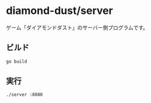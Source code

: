 # diamond-dust/server

ゲーム「ダイアモンドダスト」のサーバー側プログラムです。

## ビルド

```sh
go build
```

## 実行

```sh
./server :8080
```
